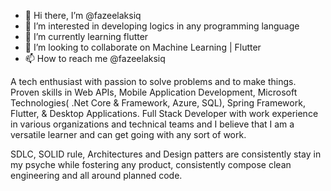 
- 👋 Hi there, I’m @fazeelaksiq
- 👀 I’m interested in developing logics in any programming language
- 🌱 I’m currently learning flutter
- 💞️ I’m looking to collaborate on Machine Learning | Flutter
- 📫 How to reach me @fazeelaksiq


A tech enthusiast with passion to solve problems and to make things. 
Proven skills in Web APIs, Mobile Application Development, Microsoft Technologies( .Net Core & Framework, Azure, SQL), Spring Framework, Flutter, & Desktop Applications.
Full Stack Developer with work experience in various organizations and technical teams and I believe that I am a versatile learner and can get going with any sort of work.

SDLC, SOLID rule, Architectures and Design patters are consistently stay in my psyche while fostering any product, consistently compose clean engineering and all around planned code.


<!--
**fazeel0010/fazeel0010** is a ✨ _special_ ✨ repository because its `README.md` (this file) appears on your GitHub profile.

Here are some ideas to get you started:

- 🔭 I’m currently working on ...
- 🌱 I’m currently learning ...
- 👯 I’m looking to collaborate on ...
- 🤔 I’m looking for help with ...
- 💬 Ask me about ...
- 📫 How to reach me: ...
- 😄 Pronouns: ...
- ⚡ Fun fact: ...
-->
